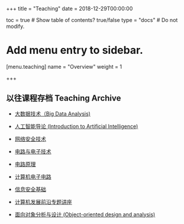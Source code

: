 +++
title = "Teaching"
date = 2018-12-29T00:00:00

toc = true  # Show table of contents? true/false
type = "docs"  # Do not modify.

# Add menu entry to sidebar.
[menu.teaching]
  name = "Overview"
  weight = 1
  
+++


##  以往课程存档 Teaching Archive

- [大数据技术（Big Data Analysis)](/teaching/big-data)

- [人工智能导论 (Introduction to Artificial Intelligence)](/teaching/AI)

- [网络安全技术](/teaching/network-security)

- [电路与电子技术](/teaching/Electronics)
- [电路原理](/teaching/electric-circuits)
- [计算机电子电路](/teaching/Electronics)

- [信息安全基础](/teaching/info-security)
- [计算机发展前沿专题讲座](/teaching/Seminar/)
- [面向对象分析与设计 (Object-oriented design and analysis)](/teaching/OO)
